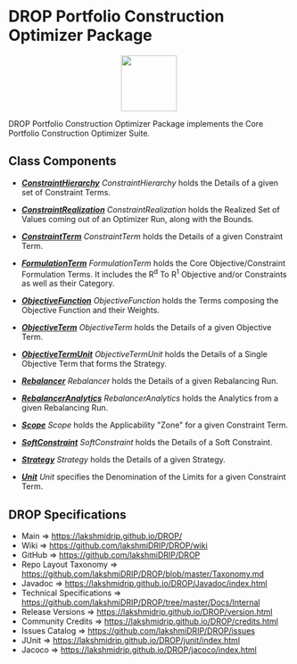 # DROP Portfolio Construction Optimizer Package

<p align="center"><img src="https://github.com/lakshmiDRIP/DROP/blob/master/DRIP_Logo.gif?raw=true" width="100"></p>

DROP Portfolio Construction Optimizer Package implements the Core Portfolio Construction Optimizer Suite.


## Class Components

 * [***ConstraintHierarchy***](https://github.com/lakshmiDRIP/DROP/tree/master/src/main/java/org/drip/portfolioconstruction/optimizer/ConstraintHierarchy.java)
 <i>ConstraintHierarchy</i> holds the Details of a given set of Constraint Terms.

 * [***ConstraintRealization***](https://github.com/lakshmiDRIP/DROP/tree/master/src/main/java/org/drip/portfolioconstruction/optimizer/ConstraintRealization.java)
 <i>ConstraintRealization</i> holds the Realized Set of Values coming out of an Optimizer Run, along with the
 Bounds.

 * [***ConstraintTerm***](https://github.com/lakshmiDRIP/DROP/tree/master/src/main/java/org/drip/portfolioconstruction/optimizer/ConstraintTerm.java)
 <i>ConstraintTerm</i> holds the Details of a given Constraint Term.

 * [***FormulationTerm***](https://github.com/lakshmiDRIP/DROP/tree/master/src/main/java/org/drip/portfolioconstruction/optimizer/FormulationTerm.java)
 <i>FormulationTerm</i> holds the Core Objective/Constraint Formulation Terms. It includes the R<sup>d</sup>
 To R<sup>1</sup> Objective and/or Constraints as well as their Category.

 * [***ObjectiveFunction***](https://github.com/lakshmiDRIP/DROP/tree/master/src/main/java/org/drip/portfolioconstruction/optimizer/ObjectiveFunction.java)
 <i>ObjectiveFunction</i> holds the Terms composing the Objective Function and their Weights.

 * [***ObjectiveTerm***](https://github.com/lakshmiDRIP/DROP/tree/master/src/main/java/org/drip/portfolioconstruction/optimizer/ObjectiveTerm.java)
 <i>ObjectiveTerm</i> holds the Details of a given Objective Term.

 * [***ObjectiveTermUnit***](https://github.com/lakshmiDRIP/DROP/tree/master/src/main/java/org/drip/portfolioconstruction/optimizer/ObjectiveTermUnit.java)
 <i>ObjectiveTermUnit</i> holds the Details of a Single Objective Term that forms the Strategy.

 * [***Rebalancer***](https://github.com/lakshmiDRIP/DROP/tree/master/src/main/java/org/drip/portfolioconstruction/optimizer/Rebalancer.java)
 <i>Rebalancer</i> holds the Details of a given Rebalancing Run.

 * [***RebalancerAnalytics***](https://github.com/lakshmiDRIP/DROP/tree/master/src/main/java/org/drip/portfolioconstruction/optimizer/RebalancerAnalytics.java)
 <i>RebalancerAnalytics</i> holds the Analytics from a given Rebalancing Run.

 * [***Scope***](https://github.com/lakshmiDRIP/DROP/tree/master/src/main/java/org/drip/portfolioconstruction/optimizer/Scope.java)
 <i>Scope</i> holds the Applicability "Zone" for a given Constraint Term.

 * [***SoftConstraint***](https://github.com/lakshmiDRIP/DROP/tree/master/src/main/java/org/drip/portfolioconstruction/optimizer/SoftConstraint.java)
 <i>SoftConstraint</i> holds the Details of a Soft Constraint.

 * [***Strategy***](https://github.com/lakshmiDRIP/DROP/tree/master/src/main/java/org/drip/portfolioconstruction/optimizer/Strategy.java)
 <i>Strategy</i> holds the Details of a given Strategy.

 * [***Unit***](https://github.com/lakshmiDRIP/DROP/tree/master/src/main/java/org/drip/portfolioconstruction/optimizer/Unit.java)
 <i>Unit</i> specifies the Denomination of the Limits for a given Constraint Term.


## DROP Specifications

 * Main                     => https://lakshmidrip.github.io/DROP/
 * Wiki                     => https://github.com/lakshmiDRIP/DROP/wiki
 * GitHub                   => https://github.com/lakshmiDRIP/DROP
 * Repo Layout Taxonomy     => https://github.com/lakshmiDRIP/DROP/blob/master/Taxonomy.md
 * Javadoc                  => https://lakshmidrip.github.io/DROP/Javadoc/index.html
 * Technical Specifications => https://github.com/lakshmiDRIP/DROP/tree/master/Docs/Internal
 * Release Versions         => https://lakshmidrip.github.io/DROP/version.html
 * Community Credits        => https://lakshmidrip.github.io/DROP/credits.html
 * Issues Catalog           => https://github.com/lakshmiDRIP/DROP/issues
 * JUnit                    => https://lakshmidrip.github.io/DROP/junit/index.html
 * Jacoco                   => https://lakshmidrip.github.io/DROP/jacoco/index.html
